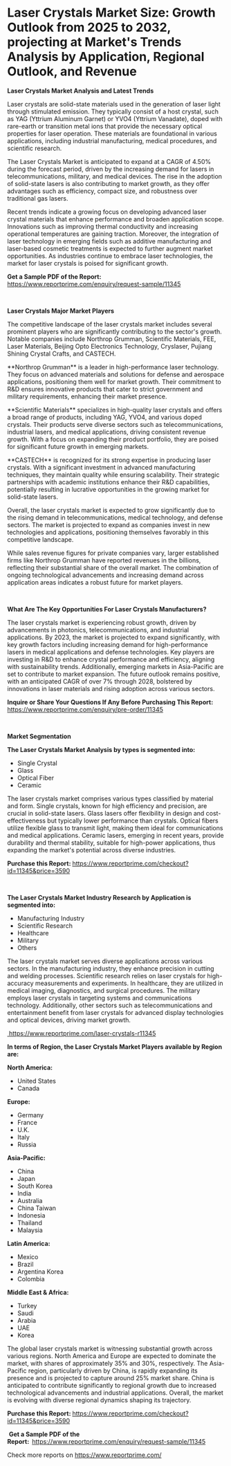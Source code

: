 <p><h1>Laser Crystals Market Size: Growth Outlook from 2025 to 2032, projecting at Market's Trends Analysis by Application, Regional Outlook, and Revenue</h1></p><p><strong>Laser Crystals Market Analysis and Latest Trends</strong></p>
<p><p>Laser crystals are solid-state materials used in the generation of laser light through stimulated emission. They typically consist of a host crystal, such as YAG (Yttrium Aluminum Garnet) or YVO4 (Yttrium Vanadate), doped with rare-earth or transition metal ions that provide the necessary optical properties for laser operation. These materials are foundational in various applications, including industrial manufacturing, medical procedures, and scientific research.</p><p>The Laser Crystals Market is anticipated to expand at a CAGR of 4.50% during the forecast period, driven by the increasing demand for lasers in telecommunications, military, and medical devices. The rise in the adoption of solid-state lasers is also contributing to market growth, as they offer advantages such as efficiency, compact size, and robustness over traditional gas lasers.</p><p>Recent trends indicate a growing focus on developing advanced laser crystal materials that enhance performance and broaden application scope. Innovations such as improving thermal conductivity and increasing operational temperatures are gaining traction. Moreover, the integration of laser technology in emerging fields such as additive manufacturing and laser-based cosmetic treatments is expected to further augment market opportunities. As industries continue to embrace laser technologies, the market for laser crystals is poised for significant growth.</p></p>
<p><strong>Get a Sample PDF of the Report:&nbsp;</strong> <a href="https://www.reportprime.com/enquiry/request-sample/11345?utm_campaign=3531&utm_medium=2&utm_source=Github&utm_content=ia&utm_term=20032025&utm_id=laser-crystals">https://www.reportprime.com/enquiry/request-sample/11345</a></p>
<p>&nbsp;</p>
<p><strong>Laser Crystals Major Market Players</strong></p>
<p><p>The competitive landscape of the laser crystals market includes several prominent players who are significantly contributing to the sector's growth. Notable companies include Northrop Grumman, Scientific Materials, FEE, Laser Materials, Beijing Opto Electronics Technology, Cryslaser, Pujiang Shining Crystal Crafts, and CASTECH.</p><p>**Northrop Grumman** is a leader in high-performance laser technology. They focus on advanced materials and solutions for defense and aerospace applications, positioning them well for market growth. Their commitment to R&D ensures innovative products that cater to strict government and military requirements, enhancing their market presence.</p><p>**Scientific Materials** specializes in high-quality laser crystals and offers a broad range of products, including YAG, YVO4, and various doped crystals. Their products serve diverse sectors such as telecommunications, industrial lasers, and medical applications, driving consistent revenue growth. With a focus on expanding their product portfolio, they are poised for significant future growth in emerging markets.</p><p>**CASTECH** is recognized for its strong expertise in producing laser crystals. With a significant investment in advanced manufacturing techniques, they maintain quality while ensuring scalability. Their strategic partnerships with academic institutions enhance their R&D capabilities, potentially resulting in lucrative opportunities in the growing market for solid-state lasers.</p><p>Overall, the laser crystals market is expected to grow significantly due to the rising demand in telecommunications, medical technology, and defense sectors. The market is projected to expand as companies invest in new technologies and applications, positioning themselves favorably in this competitive landscape. </p><p>While sales revenue figures for private companies vary, larger established firms like Northrop Grumman have reported revenues in the billions, reflecting their substantial share of the overall market. The combination of ongoing technological advancements and increasing demand across application areas indicates a robust future for market players.</p></p>
<p>&nbsp;</p>
<p><strong>What Are The Key Opportunities For Laser Crystals Manufacturers?</strong></p>
<p><p>The laser crystals market is experiencing robust growth, driven by advancements in photonics, telecommunications, and industrial applications. By 2023, the market is projected to expand significantly, with key growth factors including increasing demand for high-performance lasers in medical applications and defense technologies. Key players are investing in R&D to enhance crystal performance and efficiency, aligning with sustainability trends. Additionally, emerging markets in Asia-Pacific are set to contribute to market expansion. The future outlook remains positive, with an anticipated CAGR of over 7% through 2028, bolstered by innovations in laser materials and rising adoption across various sectors.</p></p>
<p><strong>Inquire or Share Your Questions If Any Before Purchasing This Report:</strong> <a href="https://www.reportprime.com/enquiry/pre-order/11345?utm_campaign=3531&utm_medium=2&utm_source=Github&utm_content=ia&utm_term=20032025&utm_id=laser-crystals">https://www.reportprime.com/enquiry/pre-order/11345</a></p>
<p>&nbsp;</p>
<p><strong>Market Segmentation</strong></p>
<p><strong>The Laser Crystals Market Analysis by types is segmented into:</strong></p>
<p><ul><li>Single Crystal</li><li>Glass</li><li>Optical Fiber</li><li>Ceramic</li></ul></p>
<p><p>The laser crystals market comprises various types classified by material and form. Single crystals, known for high efficiency and precision, are crucial in solid-state lasers. Glass lasers offer flexibility in design and cost-effectiveness but typically lower performance than crystals. Optical fibers utilize flexible glass to transmit light, making them ideal for communications and medical applications. Ceramic lasers, emerging in recent years, provide durability and thermal stability, suitable for high-power applications, thus expanding the market's potential across diverse industries.</p></p>
<p><strong>Purchase this Report:&nbsp;</strong><a href="https://www.reportprime.com/checkout?id=11345&price=3590&utm_campaign=3531&utm_medium=2&utm_source=Github&utm_content=ia&utm_term=20032025&utm_id=laser-crystals">https://www.reportprime.com/checkout?id=11345&price=3590</a></p>
<p>&nbsp;</p>
<p><strong>The Laser Crystals Market Industry Research by Application is segmented into:</strong></p>
<p><ul><li>Manufacturing Industry</li><li>Scientific Research</li><li>Healthcare</li><li>Military</li><li>Others</li></ul></p>
<p><p>The laser crystals market serves diverse applications across various sectors. In the manufacturing industry, they enhance precision in cutting and welding processes. Scientific research relies on laser crystals for high-accuracy measurements and experiments. In healthcare, they are utilized in medical imaging, diagnostics, and surgical procedures. The military employs laser crystals in targeting systems and communications technology. Additionally, other sectors such as telecommunications and entertainment benefit from laser crystals for advanced display technologies and optical devices, driving market growth.</p></p>
<p><a href="https://www.reportprime.com/laser-crystals-r11345?utm_campaign=3531&utm_medium=2&utm_source=Github&utm_content=ia&utm_term=20032025&utm_id=laser-crystals">&nbsp;https://www.reportprime.com/laser-crystals-r11345</a></p>
<p><strong>In terms of Region, the Laser Crystals Market Players available by Region are:</strong></p>
<p>
    <p> <strong> North America: </strong>
        <ul>
            <li>United States</li>
            <li>Canada</li>
        </ul>
        </p> 
    <p> <strong> Europe: </strong>
        <ul>
            <li>Germany</li>
            <li>France</li>
            <li>U.K.</li>
            <li>Italy</li>
            <li>Russia</li>
        </ul>
        </p> 
    <p> <strong> Asia-Pacific: </strong>
        <ul>
            <li>China</li>
            <li>Japan</li>
            <li>South Korea</li>
            <li>India</li>
            <li>Australia</li>
            <li>China Taiwan</li>
            <li>Indonesia</li>
            <li>Thailand</li>
            <li>Malaysia</li>
        </ul>
        </p> 
    <p> <strong> Latin America: </strong>
        <ul>
            <li>Mexico</li>
            <li>Brazil</li>
            <li>Argentina Korea</li>
            <li>Colombia</li>
        </ul>
        </p> 
    <p> <strong> Middle East & Africa: </strong>
        <ul>
            <li>Turkey</li>
            <li>Saudi</li>
            <li>Arabia</li>
            <li>UAE</li>
            <li>Korea</li>
        </ul>
    </p>
    </p>
<p><p>The global laser crystals market is witnessing substantial growth across various regions. North America and Europe are expected to dominate the market, with shares of approximately 35% and 30%, respectively. The Asia-Pacific region, particularly driven by China, is rapidly expanding its presence and is projected to capture around 25% market share. China is anticipated to contribute significantly to regional growth due to increased technological advancements and industrial applications. Overall, the market is evolving with diverse regional dynamics shaping its trajectory.</p></p>
<p><strong>Purchase this Report: </strong><a href="https://www.reportprime.com/checkout?id=11345&price=3590&utm_campaign=3531&utm_medium=2&utm_source=Github&utm_content=ia&utm_term=20032025&utm_id=laser-crystals">https://www.reportprime.com/checkout?id=11345&price=3590</a></p>
<p>&nbsp;<strong>Get a Sample PDF of the Report:&nbsp;&nbsp;</strong><a href="https://www.reportprime.com/enquiry/request-sample/11345?utm_campaign=3531&utm_medium=2&utm_source=Github&utm_content=ia&utm_term=20032025&utm_id=laser-crystals">https://www.reportprime.com/enquiry/request-sample/11345</a></p>
<p><strong></strong></p>
<p>Check more reports on <a href="https://www.reportprime.com/?utm_campaign=3531&utm_medium=2&utm_source=Github&utm_content=ia&utm_term=20032025&utm_id=laser-crystals">https://www.reportprime.com/</a></p>